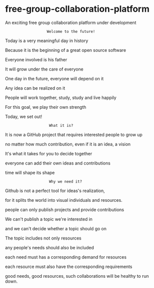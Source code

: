 # free-group-collaboration-platform
An exciting free group collaboration platform under development
                      
                       Welcome to the future!
            
Today is a very meaningful day in history

Because it is the beginning of a great open source software 

Everyone involved is his father	

It will grow under the care of everyone	

One day in the future, everyone will depend on it	

Any idea can be realized on it	

People will work together, study, study and live happily	

For this goal, we play their own strength	

Today, we set out!	

                        What it is?

It is now a GitHub project that requires interested people to grow up

no matter how much contribution, even if it is an idea, a vision

It's what it takes for you to decide together

everyone can add their own ideas and contributions

time will shape its shape

                        Why we need it?

Github is not a perfect tool for ideas's realization, 

for it splits the world into visual individuals and resources.

people can only publish projects and provide contributions 
 
We can't publish a topic we're interested in

and we can't decide whether a topic should go on

The topic includes not only resources

any people's needs should also be included

each need must has a corresponding demand for resources

each resource must also have the corresponding requirements

good needs, good resources, such collaborations will be healthy to run down.




